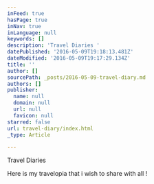 ```yaml
---
inFeed: true
hasPage: true
inNav: true
inLanguage: null
keywords: []
description: 'Travel Diaries '
datePublished: '2016-05-09T19:18:13.481Z'
dateModified: '2016-05-09T19:17:29.134Z'
title: ''
author: []
sourcePath: _posts/2016-05-09-travel-diary.md
authors: []
publisher:
  name: null
  domain: null
  url: null
  favicon: null
starred: false
url: travel-diary/index.html
_type: Article

---
```

Travel Diaries 

Here is my travelopia that i wish to share with all !